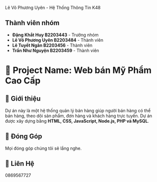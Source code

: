Lê Võ Phương Uyên - Hệ Thống Thông Tin K48
## Thành viên nhóm
- **Đặng Khắt Huy B2203443** - Trưởng nhóm 
- **Lê Võ Phương Uyên B2203484** - Thành viên
- **Lê Tuyết Ngân B2203456** - Thành viên 
- **Trần Như Nguyện B2203459** - Thành viên 
# 📌 Project Name: Web bán Mỹ Phẩm Cao Cấp
## 📝 Giới thiệu
Dự án này là một hệ thống quản lý bán hàng giúp người bán hàng có thể bán hàng, theo dõi sản phẩm, đơn hàng và khách hàng trực tuyến. 
Dự án được xây dựng bằng **HTML, CSS, JavaScript, Node.js, PHP và MySQL**.

## 📝 Đóng Góp
Mọi đóng góp chúng tôi sẽ lắng nghe.
## 📝 Liên Hệ
0869567727
